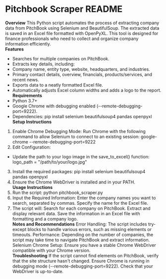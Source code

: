 # Pitchbook Scraper README
**Overview**
This Python script automates the process of extracting company data from PitchBook using Selenium and BeautifulSoup. The extracted data is saved in an Excel file formatted with OpenPyXL. This tool is designed for finance professionals who need to collect and organize company information efficiently.  
**Features**
- Searches for multiple companies on PitchBook.
- Extracts key details, including:
- Company name, entity type, website, headquarters, and industries.
- Primary contact details, overview, financials, products/services, and recent news.
- Exports data to a neatly formatted Excel file.
- Automatically adjusts Excel column widths and adds a logo to the report.  
**Requirements**
- Python 3.7+
- Google Chrome with debugging enabled (--remote-debugging-port=9222).
- Dependencies:
pip install selenium beautifulsoup4 pandas openpyxl  
**Setup Instructions**
1. Enable Chrome Debugging Mode: Run Chrome with the following command to allow Selenium to connect to an existing session:
google-chrome --remote-debugging-port=9222
2. Edit Configuration:
- Update the path to your logo image in the save_to_excel() function:
logo_path = "/path/to/your/logo.jpg"
3. Install the required packages:
pip install selenium beautifulsoup4 pandas openpyxl
4. Ensure the Chrome WebDriver is installed and in your PATH.  
**Usage Instructions**
1. Run the script:
python pitchbook_scraper.py
2. Input the Required Information:
Enter the company names you want to search, separated by commas.
Specify the name for the Excel file.
3. The script will:
Search for each company on PitchBook.
Extract and display relevant data.
Save the information in an Excel file with formatting and a company logo.  
**Notes and Recommendations**
Error Handling: The script includes try-except blocks to handle various errors, such as missing elements or timeouts.
Performance: Depending on the number of companies, the script may take time to navigate PitchBook and extract information.
Selenium Chrome Setup: Ensure you have a stable Chrome WebDriver compatible with your Chrome version.  
**Troubleshooting**
If the script cannot find elements on PitchBook, verify that the site structure hasn't changed.
Ensure Chrome is running in debugging mode (--remote-debugging-port=9222).
Check that your WebDriver is up-to-date.  
